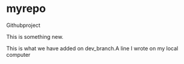# myrepo
Githubproject



This is something new.

This is what we have added on dev_branch.A line I wrote on my local computer
